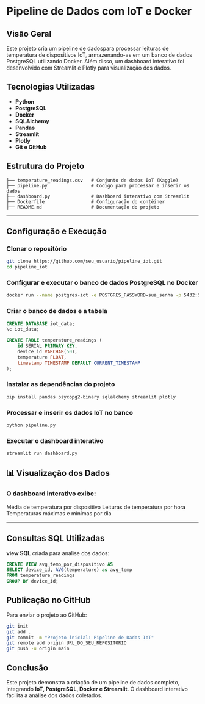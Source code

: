 # Pipeline de Dados com IoT e Docker

## Visão Geral
Este projeto cria um pipeline de dadospara processar leituras de temperatura de dispositivos IoT, armazenando-as em um banco de dados PostgreSQL utilizando Docker. Além disso, um dashboard interativo foi desenvolvido com Streamlit e Plotly para visualização dos dados.

## Tecnologias Utilizadas
- **Python**
- **PostgreSQL**
- **Docker**
- **SQLAlchemy**
- **Pandas**
- **Streamlit**
- **Plotly**
- **Git e GitHub**


## Estrutura do Projeto
```
├── temperature_readings.csv   # Conjunto de dados IoT (Kaggle)
├── pipeline.py                # Código para processar e inserir os dados
├── dashboard.py               # Dashboard interativo com Streamlit
├── Dockerfile                 # Configuração do contêiner
├── README.md                  # Documentação do projeto
```

---

## Configuração e Execução

### **Clonar o repositório**
```bash
git clone https://github.com/seu_usuario/pipeline_iot.git
cd pipeline_iot
```

### **Configurar e executar o banco de dados PostgreSQL no Docker**
```bash
docker run --name postgres-iot -e POSTGRES_PASSWORD=sua_senha -p 5432:5432 -d postgres
```

### **Criar o banco de dados e a tabela**
```sql
CREATE DATABASE iot_data;
\c iot_data;

CREATE TABLE temperature_readings (
    id SERIAL PRIMARY KEY,
    device_id VARCHAR(50),
    temperature FLOAT,
    timestamp TIMESTAMP DEFAULT CURRENT_TIMESTAMP
);
```

### **Instalar as dependências do projeto**
```bash
pip install pandas psycopg2-binary sqlalchemy streamlit plotly
```

### **Processar e inserir os dados IoT no banco**
```bash
python pipeline.py
```

### **Executar o dashboard interativo**
```bash
streamlit run dashboard.py
```

## 📊 Visualização dos Dados
### O dashboard interativo exibe:
Média de temperatura por dispositivo
Leituras de temperatura por hora
Temperaturas máximas e mínimas por dia

---

## Consultas SQL Utilizadas
**view SQL** criada para análise dos dados:
```sql
CREATE VIEW avg_temp_por_dispositivo AS
SELECT device_id, AVG(temperature) as avg_temp
FROM temperature_readings
GROUP BY device_id;
```

## Publicação no GitHub
Para enviar o projeto ao GitHub:
```bash
git init
git add .
git commit -m "Projeto inicial: Pipeline de Dados IoT"
git remote add origin URL_DO_SEU_REPOSITORIO
git push -u origin main
```

## Conclusão
Este projeto demonstra a criação de um pipeline de dados completo, integrando **IoT, PostgreSQL, Docker e Streamlit**. O dashboard interativo facilita a análise dos dados coletados.
